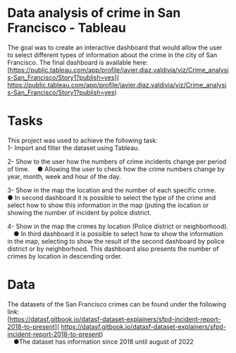 # Data analysis of crime in San Francisco - Tableau
The goal was to create an interactive dashboard that would allow the user to select different types of information about the crime in the city of San Francisco.
The final dashboard is available here:  
[https://public.tableau.com/app/profile/javier.diaz.valdivia/viz/Crime_analysis-San_Francisco/Story1?publish=yes]( https://public.tableau.com/app/profile/javier.diaz.valdivia/viz/Crime_analysis-San_Francisco/Story1?publish=yes)  

# Tasks
This project was used to achieve the following task:  
1- Import and filter the dataset using Tableau.

2- Show to the user how the numbers of crime incidents change per period of time.
&emsp;● Allowing the user to check how the crime numbers change by year, month, week and hour of the day.

3- Show in the map the location and the number of each specific crime.
&emsp;● In second dashboard it is possible to select the type of the crime and select how to show this information in the map (puting the location or showing the number of incident by police district.

4- Show in the map the crimes by location (Police district or neighborhood).
&emsp;● In third dashboard it is possible to select how to show the information in the map, selecting to show the result of the second dashboard by police district or by neighborhood. This dashboard also presents the number of crimes by location in descending order.

# Data
The datasets of the San Francisco crimes can be found under the following link:  
[https://datasf.gitbook.io/datasf-dataset-explainers/sfpd-incident-report-2018-to-present]( https://datasf.gitbook.io/datasf-dataset-explainers/sfpd-incident-report-2018-to-present)  
&emsp;●The dataset has information since 2018 until august of 2022

